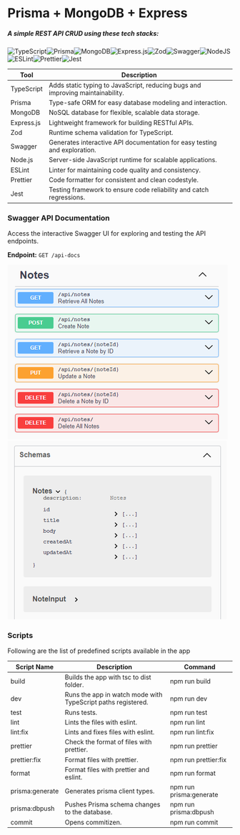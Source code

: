 # Prisma + MongoDB + Express

##### A simple REST API CRUD using these tech stacks:

![TypeScript](https://img.shields.io/badge/typescript-%23007ACC.svg?style=for-the-badge&logo=typescript&logoColor=white)![Prisma](https://img.shields.io/badge/Prisma-3982CE?style=for-the-badge&logo=Prisma&logoColor=white)![MongoDB](https://img.shields.io/badge/MongoDB-%234ea94b.svg?style=for-the-badge&logo=mongodb&logoColor=white)![Express.js](https://img.shields.io/badge/express.js-%23404d59.svg?style=for-the-badge&logo=express&logoColor=%2361DAFB)![Zod](https://img.shields.io/badge/zod-%233068b7.svg?style=for-the-badge&logo=zod&logoColor=white)![Swagger](https://img.shields.io/badge/-Swagger-%23Clojure?style=for-the-badge&logo=swagger&logoColor=white)![NodeJS](https://img.shields.io/badge/node.js-6DA55F?style=for-the-badge&logo=node.js&logoColor=white)![ESLint](https://img.shields.io/badge/ESLint-4B3263?style=for-the-badge&logo=eslint&logoColor=white)![Prettier](https://img.shields.io/badge/prettier-%23F7B93E.svg?style=for-the-badge&logo=prettier&logoColor=black)![Jest](https://img.shields.io/badge/-jest-%23C21325?style=for-the-badge&logo=jest&logoColor=white)

| Tool       | Description                                                                    |
| ---------- | ------------------------------------------------------------------------------ |
| TypeScript | Adds static typing to JavaScript, reducing bugs and improving maintainability. |
| Prisma     | Type-safe ORM for easy database modeling and interaction.                      |
| MongoDB    | NoSQL database for flexible, scalable data storage.                            |
| Express.js | Lightweight framework for building RESTful APIs.                               |
| Zod        | Runtime schema validation for TypeScript.                                      |
| Swagger    | Generates interactive API documentation for easy testing and exploration.      |
| Node.js    | Server-side JavaScript runtime for scalable applications.                      |
| ESLint     | Linter for maintaining code quality and consistency.                           |
| Prettier   | Code formatter for consistent and clean codestyle.                             |
| Jest       | Testing framework to ensure code reliability and catch regressions.            |

### Swagger API Documentation

Access the interactive Swagger UI for exploring and testing the API endpoints.

**Endpoint:**
`GET /api-docs`

![Endpoints Overview](./img/swagger-endpoints.png)![Schema Documentation](./img/swagger-schema.png)

### Scripts

Following are the list of predefined scripts available in the app

| Script Name     | Description                                                  | Command                 |
| --------------- | ------------------------------------------------------------ | ----------------------- |
| build           | Builds the app with tsc to dist folder.                      | npm run build           |
| dev             | Runs the app in watch mode with TypeScript paths registered. | npm run dev             |
| test            | Runs tests.                                                  | npm run test            |
| lint            | Lints the files with eslint.                                 | npm run lint            |
| lint:fix        | Lints and fixes files with eslint.                           | npm run lint:fix        |
| prettier        | Check the format of files with prettier.                     | npm run prettier        |
| prettier:fix    | Format files with prettier.                                  | npm run prettier:fix    |
| format          | Format files with prettier and eslint.                       | npm run format          |
| prisma:generate | Generates prisma client types.                               | npm run prisma:generate |
| prisma:dbpush   | Pushes Prisma schema changes to the database.                | npm run prisma:dbpush   |
| commit          | Opens commitizen.                                            | npm run commit          |
